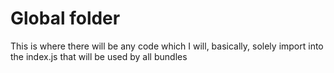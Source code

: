 # Global folder

This is where there will be any code which I will, basically, solely import into the index.js that will be used by all bundles
